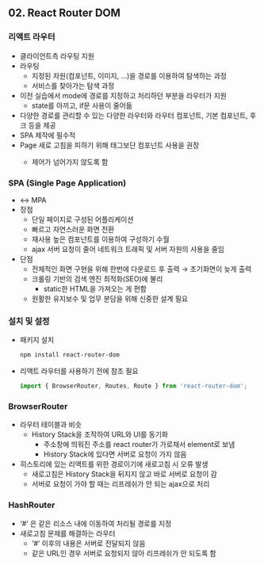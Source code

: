 ## 02. React Router DOM

### 리액트 라우터

- 클라이언트측 라우팅 지원
- 라우팅
    - 지정된 자원(컴포넌트, 이미지, …)을 경로를 이용하여 탐색하는 과정
    - 서비스를 찾아가는 탐색 과정
- 이전 실습에서 mode에 경로를 지정하고 처리하던 부분을 라우터가 지원
    - state를 아끼고, if문 사용이 줄어듦
- 다양한 경로를 관리할 수 있는 다양한 라우터와 라우터 컴포넌트, 기본 컴포넌트, 후크 등을 제공
- SPA 제작에 필수적
- Page 새로 고침을 피하기 위해 <a /> 태그보단 <Link /> 컴포넌트 사용을 권장
    - 제어가 넘어가지 않도록 함

### SPA (Single Page Application)

- ↔ MPA
- 장점
    - 단일 페이지로 구성된 어플리케이션
    - 빠르고 자연스러운 화면 전환
    - 재사용 높은 컴포넌트를 이용하여 구성하기 수월
    - ajax 서버 요청이 줄어 네트워크 트래픽 및 서버 자원의 사용을 줄임
- 단점
    - 전체적인 화면 구현을 위해 한번에 다운로드 후 출력 → 초기화면이 늦게 출력
    - 크롤링 기반의 검색 엔진 최적화(SEO)에 불리
        - static한 HTML을 가져오는 게 편함
    - 원활한 유지보수 및 업무 분담을 위해 신중한 설계 필요

### 설치 및 설정

- 패키지 설치
    
    ```bash
    npm install react-router-dom
    ```
    
- 리액트 라우터를 사용하기 전에 참조 필요
    
    ```jsx
    import { BrowserRouter, Routes, Route } from 'react-router-dom';
    ```
    

### BrowserRouter

- 라우터 테이블과 비슷
    - History Stack을 조작하여 URL와 UI를 동기화
        - 주소창에 띄워진 주소를 react router가 가로채서 element로 보냄
        - History Stack에 있다면 서버로 요청이 가지 않음
- 히스토리에 있는 리액트를 위한 경로이기에 새로고침 시 오류 발생
    - 새로고침은 History Stack을 뒤지지 않고 바로 서버로 요청이 감
    - 서버로 요청이 가야 할 때는 리프레쉬가 안 되는 ajax으로 처리

### HashRouter

- ‘#’ 은 같은 리소스 내에 이동하여 처리될 경로를 지정
- 새로고침 문제를 해결하는 라우터
    - ‘#’ 이후의 내용은 서버로 전달되지 않음
    - 같은 URL인 경우 서버로 요청되지 않아 리프레쉬가 안 되도록 함